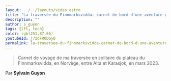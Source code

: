 ```yaml
---
layout: ../../layouts/video.astro
title: "La traversée du Finnmarksvidda: carnet de bord d’une aventure glaciale #LFT 29/09/23"
description: ""
author: s_guyon
tags: [lft, tech]
color: rgb(251,87,66)
youtubeId: j7zdFR0DGyQ
permalink: la-traversee-du-finnmarksvidda-carnet-de-bord-d-une-aventure-glaciale
---
```


> Carnet de voyage de ma traversée en solitaire du plateau du Finnmarksvidda, en Norvège, entre Alta et Karasjok, en mars 2023.

Par **Sylvain Guyon**
